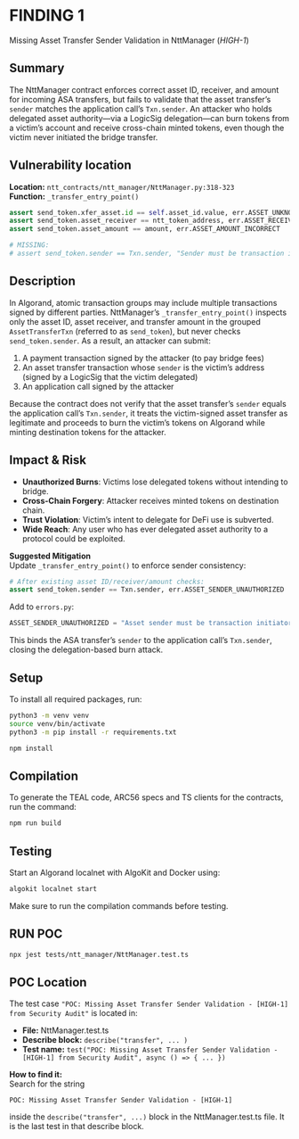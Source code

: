 # FINDING 1
Missing Asset Transfer Sender Validation in NttManager (_HIGH-1_)

## Summary 
The NttManager contract enforces correct asset ID, receiver, and amount for incoming ASA transfers, but fails to validate that the asset transfer’s `sender` matches the application call’s `Txn.sender`. An attacker who holds delegated asset authority—via a LogicSig delegation—can burn tokens from a victim’s account and receive cross-chain minted tokens, even though the victim never initiated the bridge transfer.

## Vulnerability location
**Location:** `ntt_contracts/ntt_manager/NttManager.py:318-323`  
**Function:** `_transfer_entry_point()` 

```python
assert send_token.xfer_asset.id == self.asset_id.value, err.ASSET_UNKNOWN
assert send_token.asset_receiver == ntt_token_address, err.ASSET_RECEIVER_UNKNOWN
assert send_token.asset_amount == amount, err.ASSET_AMOUNT_INCORRECT

# MISSING:
# assert send_token.sender == Txn.sender, "Sender must be transaction initiator"
```

## Description
In Algorand, atomic transaction groups may include multiple transactions signed by different parties. NttManager’s `_transfer_entry_point()` inspects only the asset ID, asset receiver, and transfer amount in the grouped `AssetTransferTxn` (referred to as `send_token`), but never checks `send_token.sender`. As a result, an attacker can submit:

1. A payment transaction signed by the attacker (to pay bridge fees)  
2. An asset transfer transaction whose `sender` is the victim’s address (signed by a LogicSig that the victim delegated)  
3. An application call signed by the attacker  

Because the contract does not verify that the asset transfer’s `sender` equals the application call’s `Txn.sender`, it treats the victim-signed asset transfer as legitimate and proceeds to burn the victim’s tokens on Algorand while minting destination tokens for the attacker.


## Impact & Risk 
- **Unauthorized Burns**: Victims lose delegated tokens without intending to bridge.  
- **Cross-Chain Forgery**: Attacker receives minted tokens on destination chain.  
- **Trust Violation**: Victim’s intent to delegate for DeFi use is subverted.  
- **Wide Reach**: Any user who has ever delegated asset authority to a protocol could be exploited.

**Suggested Mitigation**  
Update `_transfer_entry_point()` to enforce sender consistency:

```python
# After existing asset ID/receiver/amount checks:
assert send_token.sender == Txn.sender, err.ASSET_SENDER_UNAUTHORIZED
```

Add to `errors.py`:

```python
ASSET_SENDER_UNAUTHORIZED = "Asset sender must be transaction initiator"
```

This binds the ASA transfer’s `sender` to the application call’s `Txn.sender`, closing the delegation-based burn attack.



## Setup

To install all required packages, run:

```bash
python3 -m venv venv
source venv/bin/activate
python3 -m pip install -r requirements.txt
```

```bash
npm install
```

## Compilation

To generate the TEAL code, ARC56 specs and TS clients for the contracts, run the command:

```bash
npm run build
```

## Testing

Start an Algorand localnet with AlgoKit and Docker using:

```bash
algokit localnet start
```

Make sure to run the compilation commands before testing.

## RUN POC

```bash
npx jest tests/ntt_manager/NttManager.test.ts
```

## POC Location

The test case `"POC: Missing Asset Transfer Sender Validation - [HIGH-1] from Security Audit"` is located in:

- **File:** NttManager.test.ts
- **Describe block:** `describe("transfer", ... )`
- **Test name:** `test("POC: Missing Asset Transfer Sender Validation - [HIGH-1] from Security Audit", async () => { ... })`

**How to find it:**  
Search for the string  
```
POC: Missing Asset Transfer Sender Validation - [HIGH-1]
```
inside the `describe("transfer", ...)` block in the NttManager.test.ts file. It is the last test in that describe block.
